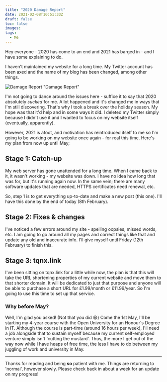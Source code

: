 ```yaml
---
title: "2020 Damage Report"
date: 2021-02-08T10:51:33Z
draft: false
toc: false
images:
tags: 
  - Me
---
```


Hey everyone - 2020 has come to an end and 2021 has barged in - and I have some explaining to do.

I haven't maintained my website for a long time. My Twitter account has been axed and the name of my blog has been changed, among other things.

![Damage Report "Damage Report"](/images/damage-report.jpg)

I'm not going to dance around the issues here - suffice it to say that 2020 absolutely *sucked* for me. A lot happened and it's changed me in ways that I'm still discovering. That's why I took a break over the holiday season. My hope was that it'd help and in some ways it did. I deleted my Twitter simply because I didn't use it and I wanted to focus on my website itself (eventually, apparently).

However, 2021 is afoot, and motivation has reintroduced itself to me so I'm going to be working on my website once again - for real this time. Here's my plan from now up until May;

## Stage 1: Catch-up

My web server has gone unattended for a long time. When I came back to it, it wasn't working - my website was down. I have no idea how long that was for, but it's running again now. In the same vein; there are many software updates that are needed, HTTPS certificates need renewal, etc.

So, step 1 is to get everything up-to-date and make a new post (this one). I'll have this done by the end of today (8th February).

## Stage 2: Fixes & changes

I've noticed a few errors around my site -  spelling oopsies, missed words, etc. I am going to go around all my pages and correct things like that and update any old and inaccurate info. I'll give myself until Friday (12th February) to finish this.

## Stage 3: tqnx.link

I've been sitting on tqnx.link for a little while now, the plan is that this will take the URL shortening properties of my current website and move them to that shorter domain. It will be dedicated to just that purpose and anyone will be able to purchase a short URL for £1.99/month or £11.99/year. So I'm going to use this time to set up that service.

### Why before May?

Well, I'm glad you asked! (Not that you did :laughing:) Come the 1st May, I'll be starting my 4-year course with the Open University for an Honour's Degree in IT. Although the course is part-time (around 16 hours per week), I'll need a job alongside that to sustain myself because my current self-employed venture simply isn't 'cutting the mustard'. Thus, the more I get out of the way now while I have heaps of free time, the less I have to do between my juggling of work and university in May.

---

Thanks for reading and being **so** patient with me. Things are returning to 'normal', however slowly. Please check back in about a week for an update on my progress!

